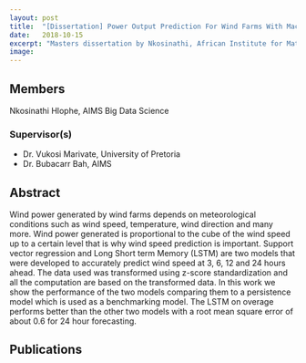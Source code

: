 ```yaml
---
layout: post
title:  "[Dissertation] Power Output Prediction For Wind Farms With Machine Learning"
date:   2018-10-15
excerpt: "Masters dissertation by Nkosinathi, African Institute for Mathematical Sciences"
image: 
---
```

## Members
Nkosinathi Hlophe, AIMS Big Data Science
### Supervisor(s)
* Dr. Vukosi Marivate, University of Pretoria
* Dr. Bubacarr Bah, AIMS


## Abstract
Wind power generated by wind farms depends on meteorological conditions such as wind speed, temperature, wind direction and many more. Wind power generated is proportional to the cube of the wind speed up to a certain level that is why wind speed prediction is important. Support vector regression and Long Short term Memory (LSTM) are two models that were developed to accurately predict wind
speed at 3, 6, 12 and 24 hours ahead. The data used was transformed using z-score standardization and all the computation are based on the transformed data. In this work we show the performance of
the two models comparing them to a persistence model which is used as a benchmarking model. The LSTM on overage performs better than the other two models with a root mean square error of about 0.6 for 24 hour forecasting.

## Publications
